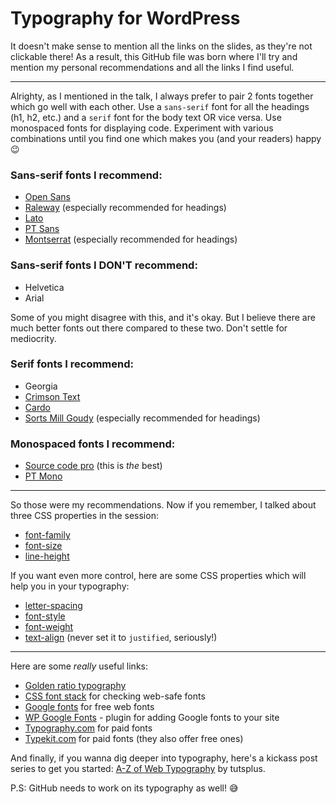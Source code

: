 # Typography for WordPress

 It doesn't make sense to mention all the links on the slides, as they're not clickable there! As a result, this GitHub file was born where I'll try and mention my personal recommendations and all the links I find useful.

------------------------------------------------------------

Alrighty, as I mentioned in the talk, I always prefer to pair 2 fonts together which go well with each other. Use a `sans-serif` font for all the headings (h1, h2, etc.) and a `serif` font for the body text OR vice versa. Use monospaced fonts for displaying code. Experiment with various combinations until you find one which makes you (and your readers) happy :wink:

### Sans-serif fonts I recommend:
 - [Open Sans](https://www.google.com/fonts/specimen/Open+Sans)
 - [Raleway](http://www.google.com/fonts/specimen/Raleway) (especially recommended for headings)
 - [Lato](https://www.google.com/fonts/specimen/Lato)
 - [PT Sans](https://www.google.com/fonts/specimen/PT+Sans)
 - [Montserrat](http://www.google.com/fonts/specimen/Montserrat) (especially recommended for headings)


### Sans-serif fonts I DON'T recommend:
 - Helvetica
 - Arial

Some of you might disagree with this, and it's okay. But I believe there are much better fonts out there compared to these two. Don't settle for mediocrity.

### Serif fonts I recommend:
  - Georgia
  - [Crimson Text](https://www.google.com/fonts/specimen/Crimson+Text)
  - [Cardo](https://www.google.com/fonts/specimen/Cardo)
  - [Sorts Mill Goudy](http://www.google.com/fonts/specimen/Sorts+Mill+Goudy) (especially recommended for headings)


### Monospaced fonts I recommend:
  - [Source code pro](https://www.google.com/fonts/specimen/Source+Code+Pro) (this is *the* best)
  - [PT Mono](http://www.google.com/fonts/specimen/PT+Mono)

------------------------------------------------------------

So those were my recommendations. Now if you remember, I talked about three CSS properties in the session:
 - [font-family](http://www.w3schools.com/cssref/pr_font_font-family.asp)
 - [font-size](http://www.w3schools.com/cssref/pr_font_font-size.asp)
 - [line-height](http://www.w3schools.com/cssref/pr_dim_line-height.asp)


If you want even more control, here are some CSS properties which will help you in your typography:
 - [letter-spacing](http://www.w3schools.com/cssref/pr_text_letter-spacing.asp)
 - [font-style](http://www.w3schools.com/cssref/pr_font_font-style.asp)
 - [font-weight](http://www.w3schools.com/cssref/pr_font_weight.asp)
 - [text-align](http://www.w3schools.com/cssref/pr_text_text-align.asp) (never set it to `justified`, seriously!)

------------------------------------------------------------

Here are some *really* useful links:

 - [Golden ratio typography](http://www.pearsonified.com/typography/)
 - [CSS font stack](http://www.cssfontstack.com/) for checking web-safe fonts
 - [Google fonts](http://www.google.com/fonts) for free web fonts
 - [WP Google Fonts](https://wordpress.org/plugins/wp-google-fonts/) - plugin for adding Google fonts to your site
 - [Typography.com](http://www.typography.com/) for paid fonts
 - [Typekit.com](https://typekit.com/) for paid fonts (they also offer free ones)
 

And finally, if you wanna dig deeper into typography, here's a kickass post series to get you started: [A-Z of Web Typography](http://webdesign.tutsplus.com/series/a-z-of-web-typography--webdesign-11706) by tutsplus.

P.S: GitHub needs to work on its typography as well! :sweat_smile:
